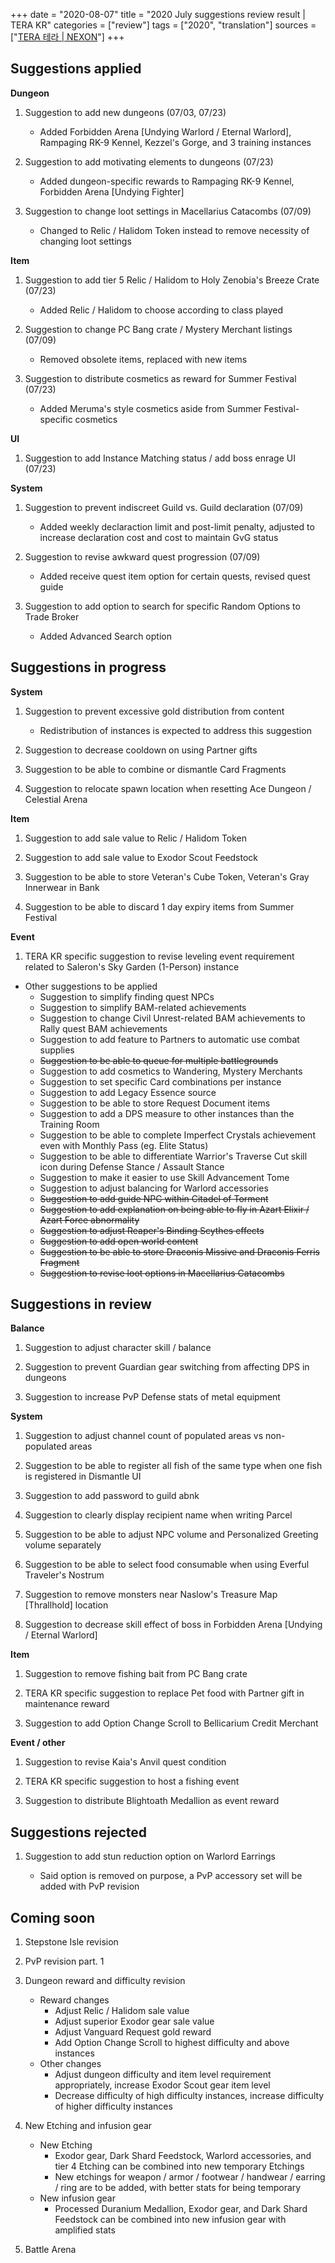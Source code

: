 +++
date = "2020-08-07"
title = "2020 July suggestions review result | TERA KR"
categories = ["review"]
tags = ["2020", "translation"]
sources = ["[TERA 테라 | NEXON](http://tera.nexon.com/news/gmnote/view.aspx?n4ArticleSN=495)"]
+++

## Suggestions applied

**Dungeon**

1. Suggestion to add new dungeons (07/03, 07/23)

    - Added Forbidden Arena [Undying Warlord / Eternal Warlord], Rampaging RK-9 Kennel, Kezzel's Gorge, and 3 training instances

2. Suggestion to add motivating elements to dungeons (07/23)

    - Added dungeon-specific rewards to Rampaging RK-9 Kennel, Forbidden Arena [Undying Fighter]

3. Suggestion to change loot settings in Macellarius Catacombs (07/09)

    - Changed to Relic / Halidom Token instead to remove necessity of changing loot settings

**Item**

1. Suggestion to add tier 5 Relic / Halidom to Holy Zenobia's Breeze Crate (07/23)

    - Added Relic / Halidom to choose according to class played

2. Suggestion to change PC Bang crate / Mystery Merchant listings (07/09)

    - Removed obsolete items, replaced with new items

3. Suggestion to distribute cosmetics as reward for Summer Festival (07/23)

    - Added Meruma's style cosmetics aside from Summer Festival-specific cosmetics

**UI**

1. Suggestion to add Instance Matching status / add boss enrage UI (07/23)

**System**

1. Suggestion to prevent indiscreet Guild vs. Guild declaration (07/09)

    - Added weekly declaraction limit and post-limit penalty, adjusted to increase declaration cost and cost to maintain GvG status

2. Suggestion to revise awkward quest progression (07/09)

    - Added receive quest item option for certain quests, revised quest guide

3. Suggestion to add option to search for specific Random Options to Trade Broker

    - Added Advanced Search option

## Suggestions in progress

**System**

1. Suggestion to prevent excessive gold distribution from content

    - Redistribution of instances is expected to address this suggestion

2. Suggestion to decrease cooldown on using Partner gifts

3. Suggestion to be able to combine or dismantle Card Fragments

4. Suggestion to relocate spawn location when resetting Ace Dungeon / Celestial Arena

**Item**

1. Suggestion to add sale value to Relic / Halidom Token

2. Suggestion to add sale value to Exodor Scout Feedstock

3. Suggestion to be able to store Veteran's Cube Token, Veteran's Gray Innerwear in Bank

4. Suggestion to be able to discard 1 day expiry items from Summer Festival

**Event**

1. TERA KR specific suggestion to revise leveling event requirement related to Saleron's Sky Garden (1-Person) instance

- Other suggestions to be applied
  - Suggestion to simplify finding quest NPCs
  - Suggestion to simplify BAM-related achievements
  - Suggestion to change Civil Unrest-related BAM achievements to Rally quest BAM achievements
  - Suggestion to add feature to Partners to automatic use combat supplies
  - ~~Suggestion to be able to queue for multiple battlegrounds~~
  - Suggestion to add cosmetics to Wandering, Mystery Merchants
  - Suggestion to set specific Card combinations per instance
  - Suggestion to add Legacy Essence source
  - Suggestion to be able to store Request Document items
  - Suggestion to add a DPS measure to other instances than the Training Room
  - Suggestion to be able to complete Imperfect Crystals achievement even with Monthly Pass (eg. Elite Status)
  - Suggestion to be able to differentiate Warrior's Traverse Cut skill icon during Defense Stance / Assault Stance
  - Suggestion to make it easier to use Skill Advancement Tome
  - Suggestion to adjust balancing for Warlord accessories
  - ~~Suggestion to add guide NPC within Citadel of Torment~~
  - ~~Suggestion to add explanation on being able to fly in Azart Elixir / Azart Force abnormality~~
  - ~~Suggestion to adjust Reaper's Binding Scythes effects~~
  - ~~Suggestion to add open world content~~
  - ~~Suggestion to be able to store Draconis Missive and Draconis Ferris Fragment~~
  - ~~Suggestion to revise loot options in Macellarius Catacombs~~

## Suggestions in review

**Balance**

1. Suggestion to adjust character skill / balance

2. Suggestion to prevent Guardian gear switching from affecting DPS in dungeons

3. Suggestion to increase PvP Defense stats of metal equipment

**System**

1. Suggestion to adjust channel count of populated areas vs non-populated areas

2. Suggestion to be able to register all fish of the same type when one fish is registered in Dismantle UI

3. Suggestion to add password to guild abnk

4. Suggestion to clearly display recipient name when writing Parcel

5. Suggestion to be able to adjust NPC volume and Personalized Greeting volume separately

6. Suggestion to be able to select food consumable when using Everful Traveler's Nostrum

7. Suggestion to remove monsters near Naslow's Treasure Map [Thrallhold] location

8. Suggestion to decrease skill effect of boss in Forbidden Arena [Undying / Eternal Warlord]

**Item**

1. Suggestion to remove fishing bait from PC Bang crate

2. TERA KR specific suggestion to replace Pet food with Partner gift in maintenance reward

3. Suggestion to add Option Change Scroll to Bellicarium Credit Merchant

**Event / other**

1. Suggestion to revise Kaia's Anvil quest condition

2. TERA KR specific suggestion to host a fishing event

3. Suggestion to distribute Blightoath Medallion as event reward

## Suggestions rejected

1. Suggestion to add stun reduction option on Warlord Earrings

    - Said option is removed on purpose, a PvP accessory set will be added with PvP revision

## Coming soon

1. Stepstone Isle revision

2. PvP revision part. 1

3. Dungeon reward and difficulty revision

    - Reward changes
      - Adjust Relic / Halidom sale value
      - Adjust superior Exodor gear sale value
      - Adjust Vanguard Request gold reward
      - Add Option Change Scroll to highest difficulty and above instances
    - Other changes
      - Adjust dungeon difficulty and item level requirement appropriately, increase Exodor Scout gear item level
      - Decrease difficulty of high difficulty instances, increase difficulty of higher difficulty instances

4. New Etching and infusion gear

    - New Etching
      - Exodor gear, Dark Shard Feedstock, Warlord accessories, and tier 4 Etching can be combined into new temporary Etchings
      - New etchings for weapon / armor / footwear / handwear / earring / ring are to be added, with better stats for being temporary
    - New infusion gear
      - Processed Duranium Medallion, Exodor gear, and Dark Shard Feedstock can be combined into new infusion gear with amplified stats

5. Battle Arena
